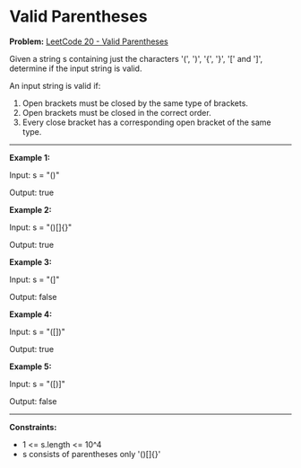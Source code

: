 # Valid Parentheses

**Problem:** [LeetCode 20 - Valid Parentheses](https://leetcode.com/problems/valid-parentheses/description/)

Given a string s containing just the characters '(', ')', '{', '}', '[' and ']', determine if the input string is valid.

An input string is valid if:

1. Open brackets must be closed by the same type of brackets.
2. Open brackets must be closed in the correct order.
3. Every close bracket has a corresponding open bracket of the same type.

---

**Example 1:**

Input: s = "()"

Output: true

**Example 2:**

Input: s = "()[]{}"

Output: true

**Example 3:**

Input: s = "(]"

Output: false

**Example 4:**

Input: s = "([])"

Output: true

**Example 5:**

Input: s = "([)]"

Output: false

---

**Constraints:**

- 1 <= s.length <= 10^4
- s consists of parentheses only '()[]{}'
